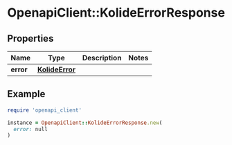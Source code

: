 # OpenapiClient::KolideErrorResponse

## Properties

| Name | Type | Description | Notes |
| ---- | ---- | ----------- | ----- |
| **error** | [**KolideError**](KolideError.md) |  |  |

## Example

```ruby
require 'openapi_client'

instance = OpenapiClient::KolideErrorResponse.new(
  error: null
)
```

